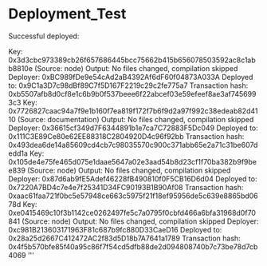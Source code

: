 # Deployment_Test


Successful deployed:


Key: 0x3d3cbc973389cb26f657686445bcc75662b415b656078503592ac8c1abb8810e (Source: node)
Output: No files changed, compilation skipped
Deployer: 0xBC989fDe9e54cAd2aB4392Af6dF60f04873A033A
Deployed to: 0x9C1a3D7c98dBf89C7f5D167F2219c29c2fe775a7
Transaction hash: 0xb5507afb8d0cf8e1c6b9b0f537beee6f22abcef03e59efeef8ae3af7456993c3
Key: 0x7726827caac94a7f9e1b160f7ea819f172f7b6f9d2a97f992c38edeab82d4110 (Source: documentation)
Output: No files changed, compilation skipped
Deployer: 0x36615cf349d7F6344891b1e7ca7C72883F5Dc049
Deployed to: 0x111C3E89Ce80e62EE88318C2804920D4c96f92bb
Transaction hash: 0x493dea6de14a85609cd4cb7c98035570c900c371abb65e2a71c31be607dedd1a
Key: 0x105de4e75fe465d075e1daae5647a02e3aad54b8d23cf1f70ba382b9f9bee839 (Source: node)
Output: No files changed, compilation skipped
Deployer: 0x87d6ab9fE5Adef46228fB490810f0F5CB16D6d04
Deployed to: 0x7220A7BD4c7e4e7f25341D34FC90193B1B90Af08
Transaction hash: 0xaac61faa721f0bc5e57948ce663c5975f21f18ef95956de5c639e8865bd0678d
Key: 0xe0415469c10f3b1142ce0262497fe5c7a0795f0cbfd466a6bfa31968d0f70841 (Source: node)
Output: No files changed, compilation skipped
Deployer: 0xc981B213603171963F81c687b9fc880D33CaeD16
Deployed to: 0x28a25d2667C412472AC2f83d5D18b7A7641a1789
Transaction hash: 0x4f5b570bfe85f40a95c86f7f54cd5dfb88de2d094808740b7c73be78d7cb4069
'''
